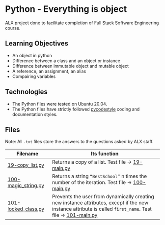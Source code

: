 # Python - Everything is object
ALX project done to facilitate completion of Full Stack Software Engineering course.

## Learning Objectives
* An object in python
* Difference between a class and an object or instance
* Difference between immutable object and mutable object
* A reference, an assignment, an alias
* Compairing variables

## Technologies
* The Python files were tested on Ubuntu 20.04.
* The Python files have strictly followed [pycodestyle](https://github.com/PyCQA/pycodestyle) coding and documentation styles.

## Files
Note: All `.txt` files store the answers to the questions asked by ALX staff.

| Filename | Its function |
| ----------- | -------- |
| [19-copy_list.py](https://github.com/MamaiTheCoder/alx-higher_level_programming/blob/main/0x09-python-everything_is_object/19-copy_list.py) | Returns a copy of a list. Test file -> [19-main.py](https://github.com/MamaiTheCoder/alx-higher_level_programming/blob/main/0x09-python-everything_is_object/19-main.py) |
| [100-magic_string.py](https://github.com/MamaiTheCoder/alx-higher_level_programming/blob/main/0x09-python-everything_is_object/100-magic_string.py) | Returns a string `“BestSchool”` n times the number of the iteration. Test file -> [100-main.py](https://github.com/MamaiTheCoder/alx-higher_level_programming/blob/main/0x09-python-everything_is_object/100-main.py) |
| [101-locked_class.py](https://github.com/MamaiTheCoder/alx-higher_level_programming/blob/main/0x09-python-everything_is_object/101-locked_class.py) | Prevents the user from dynamically creating new instance attributes, except if the new instance attribute is called `first_name`. Test file -> [101-main.py](https://github.com/MamaiTheCoder/alx-higher_level_programming/blob/main/0x09-python-everything_is_object/101-main.py) |
